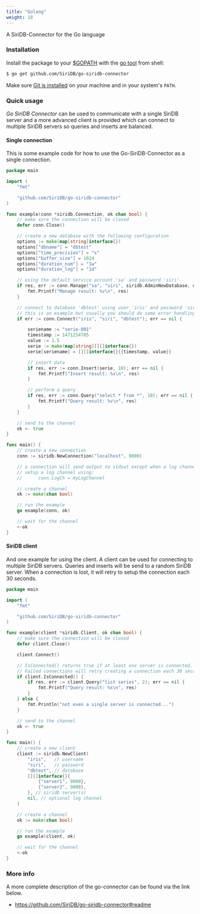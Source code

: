 ```yaml
---
title: "Golang"
weight: 18
---
```


A SiriDB-Connector for the Go language

### Installation

Install the package to your [$GOPATH](https://github.com/golang/go/wiki/GOPATH "GOPATH") with the [go tool](https://golang.org/cmd/go/ "go command") from shell:
```bash
$ go get github.com/SiriDB/go-siridb-connector
```
Make sure [Git is installed](https://git-scm.com/downloads) on your machine and in your system's `PATH`.

### Quick usage

_Go SiriDB Connector_ can be used to communicate with a single SiriDB server and a more advanced client is provided which can connect to multiple SiriDB servers so queries and inserts are balanced.

#### Single connection
This is some example code for how to use the Go-SiriDB-Connector as a single connection.
```go
package main

import (
	"fmt"

	"github.com/SiriDB/go-siridb-connector"
)

func example(conn *siridb.Connection, ok chan bool) {
	// make sure the connection will be closed
	defer conn.Close()

	// create a new database with the following configuration
	options := make(map[string]interface{})
	options["dbname"] = "dbtest"
	options["time_precision"] = "s"
	options["buffer_size"] = 1024
	options["duration_num"] = "1w"
	options["duration_log"] = "1d"

	// using the default service account 'sa' and password 'siri'
	if res, err := conn.Manage("sa", "siri", siridb.AdminNewDatabase, options); err == nil {
		fmt.Printf("Manage result: %v\n", res)
	}

	// connect to database 'dbtest' using user 'iris' and password 'siri'
	// this is an example but usually you should do some error handling...
	if err := conn.Connect("iris", "siri", "dbtest"); err == nil {

		seriename := "serie-001"
		timestamp := 1471254705
		value := 1.5
		serie := make(map[string][][]interface{})
		serie[seriename] = [][]interface{}{{timestamp, value}}

		// insert data
		if res, err := conn.Insert(serie, 10); err == nil {
			fmt.Printf("Insert result: %s\n", res)
		}

		// perform a query
		if res, err := conn.Query("select * from *", 10); err == nil {
			fmt.Printf("Query result: %v\n", res)
		}
	}

	// send to the channel
	ok <- true
}

func main() {
	// create a new connection
	conn := siridb.NewConnection("localhost", 9000)

	// a connection will send output to stdout except when a log channel is used.
	// setup a log channel using:
	//  	conn.LogCh = myLogChannel

	// create a channel
	ok := make(chan bool)

	// run the example
	go example(conn, ok)

	// wait for the channel
	<-ok
}

```

#### SiriDB client
And one example for using the client. A client can be used for connecting to multiple SiriDB servers. Queries and inserts will be send to a random SiriDB server. When a connection is lost, it will retry to setup the connection each 30 seconds.
```go
package main

import (
	"fmt"

	"github.com/SiriDB/go-siridb-connector"
)

func example(client *siridb.Client, ok chan bool) {
	// make sure the connection will be closed
	defer client.Close()

	client.Connect()

	// IsConnected() returns true if at least one server is connected.
	// Failed connections will retry creating a connection each 30 seconds.
	if client.IsConnected() {
		if res, err := client.Query("list series", 2); err == nil {
			fmt.Printf("Query result: %s\n", res)
		}
	} else {
		fmt.Println("not even a single server is connected...")
	}

	// send to the channel
	ok <- true
}

func main() {
	// create a new client
	client := siridb.NewClient(
		"iris",   // username
		"siri",   // password
		"dbtest", // database
		[][]interface{}{
			{"server1", 9000},
			{"server2", 9000},
		}, // siridb server(s)
		nil, // optional log channel
	)

	// create a channel
	ok := make(chan bool)

	// run the example
	go example(client, ok)

	// wait for the channel
	<-ok
}
```

### More info

A more complete description of the go-connector can be found via the link below.

- https://github.com/SiriDB/go-siridb-connector#readme